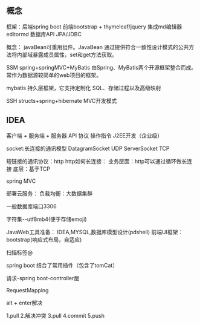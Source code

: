 ## 概念
框架：后端spring boot
前端bootstrap + thymeleaf/jquery
集成md编辑器editormd
数据库API JPA/JDBC

概念：
javaBean可重用组件。JavaBean 通过提供符合一致性设计模式的公共方法将内部域暴露成员属性，set和get方法获取。

SSM spring+springMVC+MyBatis 由Spring、MyBatis两个开源框架整合而成。常作为数据源较简单的web项目的框架。

mybatis 持久层框架，它支持定制化 SQL、存储过程以及高级映射

SSH structs+spring+hibernate MVC开发模式

## IDEA
客户端 + 服务端 + 服务器
API 协议 操作指令
J2EE开发（企业级）

socket:长连接的通讯模型
DatagramSocket UDP
ServerSocket TCP

短链接的通讯协议：http
http如何长连接：
业务层面：http可以通过循环做长连接
底层：基于TCP

spring MVC

部署云服务：
负载均衡：大数据集群

一般数据库端口3306

字符集--utf8mb4(便于存储emoji)

JavaWeb工具准备：
IDEA,MYSQL,数据库模型设计(pdshell)
前端UI框架：bootstrap(响应式布局，自适应)

扫描标签@

spring boot
结合了常用插件（包含了tomCat）

请求-spring boot-controller层

RequestMapping

alt + enter解决

1.pull
2.解决冲突
3.pull
4.commit
5.push
